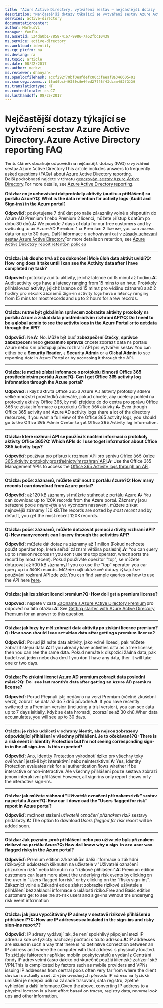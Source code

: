 ```yaml
---
title: "Azure Active Directory, vytváření sestav – nejčastější dotazy | Microsoft Docs"
description: "Nejčastější dotazy týkající se vytváření sestav Azure Active Directory."
services: active-directory
documentationcenter: 
author: MarkusVi
manager: femila
ms.assetid: 534da0b1-7858-4167-9986-7a62fbd10439
ms.service: active-directory
ms.workload: identity
ms.tgt_pltfrm: na
ms.devlang: na
ms.topic: article
ms.date: 08/22/2017
ms.author: markvi
ms.reviewer: dhanyahk
ms.openlocfilehash: accf292f70bf0eafdefc00c3feeaf8e346605401
ms.sourcegitcommit: 18ad9bc049589c8e44ed277f8f43dcaa483f3339
ms.translationtype: MT
ms.contentlocale: cs-CZ
ms.lasthandoff: 08/29/2017
---
```

# <a name="azure-active-directory-reporting-faq"></a><span data-ttu-id="fda26-103">Nejčastější dotazy týkající se vytváření sestav Azure Active Directory.</span><span class="sxs-lookup"><span data-stu-id="fda26-103">Azure Active Directory reporting FAQ</span></span>

<span data-ttu-id="fda26-104">Tento článek obsahuje odpovědi na nejčastější dotazy (FAQ) o vytváření sestav Azure Active Directory.</span><span class="sxs-lookup"><span data-stu-id="fda26-104">This article includes answers to frequently asked questions (FAQs) about Azure Active Directory reporting.</span></span>  
<span data-ttu-id="fda26-105">Další podrobnosti najdete v tématu [generování sestav Azure Active Directory](active-directory-reporting-azure-portal.md).</span><span class="sxs-lookup"><span data-stu-id="fda26-105">For more details, see [Azure Active Directory reporting](active-directory-reporting-azure-portal.md).</span></span> 

<span data-ttu-id="fda26-106">**Otázka: co je uchovávání dat protokoly aktivity (auditu a přihlášení) na portálu Azure?**</span><span class="sxs-lookup"><span data-stu-id="fda26-106">**Q: What is the data retention for activity logs (Audit and Sign-ins) in the Azure portal?**</span></span> 

<span data-ttu-id="fda26-107">**Odpověď:** poskytujeme 7 dnů dat pro naše zákazníky volné a přepnutím do Azure AD Premium 1 nebo Premium 2 licenci, můžete přístup k datům po dobu 30 dnů.</span><span class="sxs-lookup"><span data-stu-id="fda26-107">**A:** We provide 7 days of data for our free customers and by switching to an Azure AD Premium 1 or Premium 2 license, you can access data for up to 30 days.</span></span> <span data-ttu-id="fda26-108">Další informace o uchovávání dat v [zásady uchování sestav Azure Active Directory](active-directory-reporting-retention.md)</span><span class="sxs-lookup"><span data-stu-id="fda26-108">For more details on retention, see [Azure Active Directory report retention policies](active-directory-reporting-retention.md)</span></span>

--- 

<span data-ttu-id="fda26-109">**Otázka: jak dlouho trvá až po dokončení Moje úloh data aktivit uvidí?**</span><span class="sxs-lookup"><span data-stu-id="fda26-109">**Q: How long does it take until I can see the Activity data after I have completed my task?**</span></span>

<span data-ttu-id="fda26-110">**Odpověď:** protokoly auditu aktivity, jejichž latence od 15 minut až hodinu.</span><span class="sxs-lookup"><span data-stu-id="fda26-110">**A:** Audit activity logs have a latency ranging from 15 mins to an hour.</span></span> <span data-ttu-id="fda26-111">Protokoly přihlašovací aktivity, jejichž latence od 15 minut pro většinu záznamů a až 2 hodiny pro několik záznamů.</span><span class="sxs-lookup"><span data-stu-id="fda26-111">Sign-in activity logs have a latency ranging from 15 mins for most records and up to 2 hours for a few records.</span></span>

---

<span data-ttu-id="fda26-112">**Otázka: nutné být globálním správcem zobrazíte aktivity protokoly na portálu Azure a získat data prostřednictvím rozhraní API?**</span><span class="sxs-lookup"><span data-stu-id="fda26-112">**Q: Do I need to be a global admin to see the activity logs in the Azure Portal or to get data through the API?**</span></span>

<span data-ttu-id="fda26-113">**Odpověď:** Ne.</span><span class="sxs-lookup"><span data-stu-id="fda26-113">**A:** No.</span></span> <span data-ttu-id="fda26-114">Může být buď **zabezpečení čtečky**, **správce zabezpečení** nebo **globálního správce** chcete zobrazit data na portálu Azure nebo k ní přistupují přes rozhraní API pro vytváření sestav.</span><span class="sxs-lookup"><span data-stu-id="fda26-114">You can either be a **Security Reader**, a **Security Admin** or a **Global Admin** to see reporting data in Azure Portal or by accessing it through the API.</span></span>

---

<span data-ttu-id="fda26-115">**Otázka: je možné získat informace o protokolu činnosti Office 365 prostřednictvím portálu Azure?**</span><span class="sxs-lookup"><span data-stu-id="fda26-115">**Q: Can I get Office 365 activity log information through the Azure portal?**</span></span>

<span data-ttu-id="fda26-116">**Odpověď:** i když aktivita Office 365 a Azure AD aktivity protokoly sdílení velké množství prostředků adresáře, pokud chcete, aby ucelený pohled na protokoly aktivity Office 365, by měl přejdete do do centra pro správu Office 365 se získat informace o protokolu Office 365 aktivity.</span><span class="sxs-lookup"><span data-stu-id="fda26-116">**A:** Even though Office 365 activity and Azure AD activity logs share a lot of the directory resources, if you want a full view of the Office 365 activity logs, you should go to the Office 365 Admin Center to get Office 365 Activity log information.</span></span>

---


<span data-ttu-id="fda26-117">**Otázka: které rozhraní API se používá k načtení informací o protokoly aktivity Office 365?**</span><span class="sxs-lookup"><span data-stu-id="fda26-117">**Q: Which APIs do I use to get information about Office 365 Activity logs?**</span></span>

<span data-ttu-id="fda26-118">**Odpověď:** používat pro přístup k rozhraní API pro správu Office 365 [Office 365 aktivity protokoly prostřednictvím rozhraní API](https://msdn.microsoft.com/office-365/office-365-managment-apis-overview).</span><span class="sxs-lookup"><span data-stu-id="fda26-118">**A:** Use the Office 365 Management APIs to access the [Office 365 Activity logs through an API](https://msdn.microsoft.com/office-365/office-365-managment-apis-overview).</span></span>

---

<span data-ttu-id="fda26-119">**Otázka: počet záznamů, můžete stáhnout z portálu Azure?**</span><span class="sxs-lookup"><span data-stu-id="fda26-119">**Q: How many records I can download from Azure portal?**</span></span>

<span data-ttu-id="fda26-120">**Odpověď:** až 120 kB záznamy si můžete stáhnout z portálu Azure.</span><span class="sxs-lookup"><span data-stu-id="fda26-120">**A:** You can download up to 120K records from the Azure portal.</span></span> <span data-ttu-id="fda26-121">Záznamy jsou seřazené podle *nejnovější* a ve výchozím nastavení, můžete získat nejnovější záznamy 120 kB.</span><span class="sxs-lookup"><span data-stu-id="fda26-121">The records are sorted by *most recent* and by default, you get the most recent 120K records.</span></span> 

---

<span data-ttu-id="fda26-122">**Otázka: počet záznamů, můžete dotazovat pomocí aktivity rozhraní API?**</span><span class="sxs-lookup"><span data-stu-id="fda26-122">**Q: How many records can I query through the activities API?**</span></span>

<span data-ttu-id="fda26-123">**Odpověď:** můžete dát dotaz na záznamy až 1 milion (Pokud nechcete použít operátor top, která seřadí záznam většina poslední).</span><span class="sxs-lookup"><span data-stu-id="fda26-123">**A:** You can query up to 1 million records (if you don’t use the top operator, which sorts the record by most recent).</span></span> <span data-ttu-id="fda26-124">Pokud používáte operátor "top", se můžete dotazovat až 500 kB záznamy.</span><span class="sxs-lookup"><span data-stu-id="fda26-124">If you do use the “top” operator, you can query up to 500K records.</span></span> <span data-ttu-id="fda26-125">Můžete najít ukázkové dotazy týkající se používání rozhraní API zde [zde](active-directory-reporting-api-getting-started.md).</span><span class="sxs-lookup"><span data-stu-id="fda26-125">You can find sample queries on how to use the API here [here](active-directory-reporting-api-getting-started.md).</span></span>

---

<span data-ttu-id="fda26-126">**Otázka: jak lze získat licenci premium?**</span><span class="sxs-lookup"><span data-stu-id="fda26-126">**Q: How do I get a premium license?**</span></span>

<span data-ttu-id="fda26-127">**Odpověď:** najdete v části [Začínáme s Azure Active Directory Premium](active-directory-get-started-premium.md) pro odpověď na tuto otázku.</span><span class="sxs-lookup"><span data-stu-id="fda26-127">**A:** See [Getting started with Azure Active Directory Premium](active-directory-get-started-premium.md) for an answer to this question.</span></span>

---

<span data-ttu-id="fda26-128">**Otázka: jak brzy by měl zobrazit data aktivity po získání licence premium?**</span><span class="sxs-lookup"><span data-stu-id="fda26-128">**Q: How soon should I see activities data after getting a premium license?**</span></span>

<span data-ttu-id="fda26-129">**Odpověď:** Pokud již máte data aktivity, jako volné licenci, pak můžete zobrazit stejná data.</span><span class="sxs-lookup"><span data-stu-id="fda26-129">**A:** If you already have activities data as a free license, then you can see the same data.</span></span> <span data-ttu-id="fda26-130">Pokud nemáte k dispozici žádná data, pak bude trvat jeden nebo dva dny.</span><span class="sxs-lookup"><span data-stu-id="fda26-130">If you don’t have any data, then it will take one or two days.</span></span>

---

<span data-ttu-id="fda26-131">**Otázka: Po získání licenci Azure AD premium zobrazit data poslední měsíc?**</span><span class="sxs-lookup"><span data-stu-id="fda26-131">**Q: Do I see last month's data after getting an Azure AD premium license?**</span></span>

<span data-ttu-id="fda26-132">**Odpověď:** Pokud Přepnuli jste nedávno na verzi Premium (včetně zkušební verzi), zobrazí se data až do 7 dnů původně.</span><span class="sxs-lookup"><span data-stu-id="fda26-132">**A:** If you have recently switched to a Premium version (including a trial version), you can see data up to 7 days initially.</span></span> <span data-ttu-id="fda26-133">Když se data hromadí, zobrazí se až 30 dnů.</span><span class="sxs-lookup"><span data-stu-id="fda26-133">When data accumulates, you will see up to 30 days.</span></span>

---

<span data-ttu-id="fda26-134">**Otázka: je riziko událostí v ochrany identit, ale nejsou zobrazeny odpovídající přihlášení v všechny přihlášení. Je to očekávané?**</span><span class="sxs-lookup"><span data-stu-id="fda26-134">**Q: There is a risk event in Identity Protection but I’m not seeing corresponding sign-in in the all sign-ins. Is this expected?**</span></span>

<span data-ttu-id="fda26-135">**Odpověď:** Ano, Identity Protection vyhodnotí riziko pro všechny toky ověřování jestli-li být interaktivní nebo neinteraktivní.</span><span class="sxs-lookup"><span data-stu-id="fda26-135">**A:** Yes, Identity Protection evaluates risk for all authentication flows whether if be interactive or non-interactive.</span></span> <span data-ttu-id="fda26-136">Ale všechny přihlášení pouze sestava zobrazí jenom interaktivní přihlášení.</span><span class="sxs-lookup"><span data-stu-id="fda26-136">However, all sign-ins only report shows only the interactive sign-ins.</span></span>

---

<span data-ttu-id="fda26-137">**Otázka: jak můžete stáhnout "Uživatelé označení příznakem rizik" sestav na portálu Azure?**</span><span class="sxs-lookup"><span data-stu-id="fda26-137">**Q: How can I download the “Users flagged for risk” report in Azure portal?**</span></span>

<span data-ttu-id="fda26-138">**Odpověď:** možnost stažení *uživatelé označení příznakem rizik* sestavy přidá brzy.</span><span class="sxs-lookup"><span data-stu-id="fda26-138">**A:** The option to download *Users flagged for risk* report will be added soon.</span></span>

---

<span data-ttu-id="fda26-139">**Otázka: Jak poznám, proč přihlášení, nebo pro uživatele byla příznakem rizikové na portálu Azure?**</span><span class="sxs-lookup"><span data-stu-id="fda26-139">**Q: How do I know why a sign-in or a user was flagged risky in the Azure portal?**</span></span>

<span data-ttu-id="fda26-140">**Odpověď:** Premium edition zákazníkům další informace o základní rizikových událostech kliknutím na uživatele v "Uživatelé označení příznakem rizik" nebo kliknutím na "rizikové přihlášení".</span><span class="sxs-lookup"><span data-stu-id="fda26-140">**A:** Premium edition customers can learn more about the underlying risk events by clicking on the user in “Users flagged for risk” or by clicking on the “Risky sign-ins”.</span></span> <span data-ttu-id="fda26-141">Zákazníci volné a Základní edice získat zobrazíte rizikové uživatele a přihlášení bez základní informace o události riziko.</span><span class="sxs-lookup"><span data-stu-id="fda26-141">Free and Basic edition customers get to see the at-risk users and sign-ins without the underlying risk event information.</span></span>

---

<span data-ttu-id="fda26-142">**Otázka: jak jsou vypočítávány IP adresy v sestavě rizikové přihlášení a přihlášení??**</span><span class="sxs-lookup"><span data-stu-id="fda26-142">**Q: How are IP addresses calculated in the sign-ins and risky sign-ins report??**</span></span>

<span data-ttu-id="fda26-143">**Odpověď:** IP adresy vydávají tak, že není spolehlivý připojení mezi IP adresu a kde se fyzicky nacházejí počítači s touto adresou.</span><span class="sxs-lookup"><span data-stu-id="fda26-143">**A:** IP addresses are issued in such a way that there is no definitive connection between an IP address and where the computer with that address is physically located.</span></span> <span data-ttu-id="fda26-144">To ztěžuje faktorech například mobilní poskytovatelů a vydání z Centrální fondy IP adres velmi často daleko od skutečně použití klientské zařízení sítě VPN.</span><span class="sxs-lookup"><span data-stu-id="fda26-144">This is complicated by factors such as mobile providers and VPNs issuing IP addresses from central pools often very far from where the client device is actually used.</span></span> <span data-ttu-id="fda26-145">Z výše uvedených převodu IP adresu na fyzické umístění je nejlepší úsilí na základě trasování, data registru, zpětné vyhledání a další informace.</span><span class="sxs-lookup"><span data-stu-id="fda26-145">Given the above, converting IP address to a physical location is a best effort based on traces, registry data, reverse look ups and other information.</span></span> 

---
